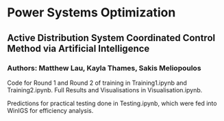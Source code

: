 # Power Systems Optimization
## Active Distribution System Coordinated Control Method via Artificial Intelligence
### Authors: Matthew Lau, Kayla Thames, Sakis Meliopoulos

Code for Round 1 and Round 2 of training in Training1.ipynb and Training2.ipynb.
Full Results and Visualisations in Visualisation.ipynb.


Predictions for practical testing done in Testing.ipynb, which were fed into WinIGS for efficiency analysis.

